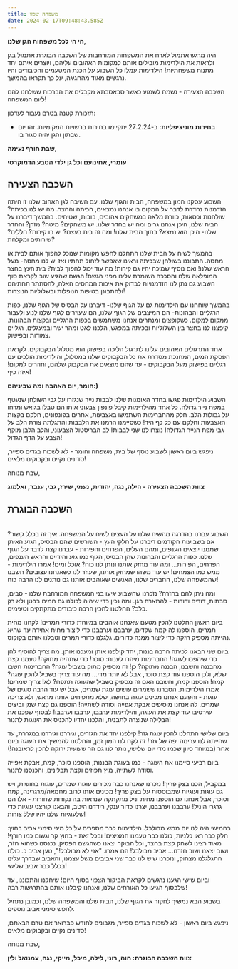 ```yaml
---
title: משפחה שכזו
date: 2024-02-17T09:48:43.585Z
---
```

**הי הי לכל משפחות הגן שלנו,**

היה מרגש אתמול לארח את המשפחות המורחבות של השכבה הבוגרת אתמול בגן ולראות את הילדימות מובילים אותם למקומות האהובים עליהם, ויוצרים איתם יחד מתנות משפחתיות! הילדימות עמלו כל השבוע על הכנת המטעמים והכיבודים והיו נרגשים מאוד מהחגיגה, על כך תקראו בהמשך.

השכבה הצעירה - נשמח לשמוע כאשר סבאסבתא מקבלים את הברכות ששלחנו להם ליום המשפחה!

תזכורת קטנה בטרם נעבור לעדכון:

* **בחירות מוניציפליות**: ב-27.2.24 יתקיימו בחירות ברשויות המקומיות. זהו יום שבתון והגן יהיה סגור בו.



**שבת חורף נעימה,**

**עומרי, אחינועם וכל גן ילדי הטבע הדמוקרטי**



## השכבה הצעירה

השבוע עסקנו המון במשפחה, הבית והגוף שלנו. עם השיבה לגן האהוב שלנו זו היתה הזדמנות נהדרת לדבר על המקום בו אנחנו נמצאים, הכיתה והחצר. מה יש לנו בכיתה? שולחנות וכסאות, כוורת מלאה במשחקים אהובים, בובות, שטיחים. בהמשך דיברנו על הבית שלנו, היכן אנחנו גרים ומה יש בחדר שלנו. יש משחקים? מיטה? מזרן? והחדר שלנו- היכן הוא נמצא? בתוך הבית שלנו! ומה זה בית בעצם? יש בו קירות? חללים? שירותים ומקלחת? 

בהמשך לשיח על הבית שלנו התחלנו לחפש מקומות שנוכל להפוך אותם לבית או מחסה. התבוננו בשולחן שבכיתה וראינו שאפשר לזחול תחתיו ואז יש לנו מחסה- מעל הראש שלנו! ואם נוסיף שמיכה יהיו גם קירות! מה עוד יכול להפוך לבית? בית העץ בחצר המופלאה שלנו והסככה השומרת עלינו מפני הגשם! הגשם שהגיע שוב לקראת סוף השבוע גם נתן לנו הזדמנויות לבדוק את איכות המחסים האלה, להסתתר תחתיהם ולהתבונן בטיפות הנופלות ובשלוליות הנוצרות! 

בהמשך שוחחנו עם הילדימות גם על הגוף שלנו- דיברנו על הבסיס של הגוף שלנו, כפות הרגליים והבהונות- הם המיצבים של הגוף שלנו, הם שעוזרים לגוף שלנו לנוע ולעבור ממקום למקום. כשקופצים ומנתרים אנחנו משתמשים בכפות הרגליים ובקצות הבהונות. קיפצנו לנו בחצר בין השלוליות ובכיתה במפגש, הלכנו לאט ומהר ישר ובמעגלים, רגליים צמודות ובפישוק.

אחד התרגולים האהובים עלינו לתרגול הליכה בפישוק הוא מסלול הבקבוקים. לקראת הפסקת המים, המחנכת מסדרת את כל הבקבוקים שלנו במסלול, והילדימות הולכים עם רגליים בפישוק מעל הבקבוקים - עד שהם מוצאים את הבקבוק שלהם, וחוזרים למקום! איזה כיף!

**חומר, יום האהבה ומה שביניהם:)**

השבוע הילדימות פגשו בחדר האומנות שלנו לבבות נייר שנגזרו על גבי השולחן שנעטף במפת נייר גדולה. כל אחד מהילדימות קיבל פונפון צבעוני אותו הם טבלו בגואש ומרחו על גבולות הלב. חלק מהחברימות השתמשו באצבעות, אחרים בפונפונים, חלקם בקצות האצבעות וחלקם עם כל כף היד! כשסיימנו הרמנו את הלבבות והתגלתה צורת הלב על גבי מפת הנייר הגדולה! נוצרו לנו שני לבבות! לב הבריסטול הצבעוני, והלב הלבן מוקף הצבע על הדף הגדול!

ניפגש ביום ראשון לשבוע נוסף של בית, משפחה וחומר - לא לשכוח בגדים ספייר, סדינים נקיים ובקבוקים מלאים!

שבת מנוחה,

**צוות השכבה הצעירה - הילה, נגה, יהודית, נעמי, שירז, גבי, ענבר, ואלמוג**



## השכבה הבוגרת

\
השבוע עברנו בהדרגה מהשיח שלנו על העצים לשיח על המשפחה. איך זה בכלל קשור? אם בשבועות הקודמים דיברנו על חלקי העץ - השורשים שהם הבסיס, הגזע האיתן שממנו יוצאים הענפים, ומהם העלים, הפרחים והפירות - עברנו קצת לדבר על הגוף שלנו. כפות הרגליים והבהונות שהן הבסיס, הגוף כמו גזע והידיים והראש הענפים, הפרחים, הפירות… ומה עוד מחזק אותנו ונותן לנו כוח? אוכל ומים! אמרו הילדימות - ממש כמו הצמחים! יש עוד משהו שמחזק אותנו, שעוזר לנו כשאנחנו עצובים? חשבנו שהמשפחה שלנו, החברים שלנו, האנשים שאוהבים אותנו גם נותנים לנו הרבה כוח!

ומה ניתן להם בחזרה? נזכרנו שהשבוע יגיעו בני המשפחה המורחבת שלנו - סבים, סבתות, דודים ודודות - להתארח בגן. ומה נכין כדי שיהיה לכולנו גם חמים בבטן ולא רק בלב? החלטנו להכין הרבה כיבודים מתקתקים וטעימים.

ביום ראשון החלטנו להכין מטעם שאנחנו אוהבים במיוחד: כדורי תמרים! לקחנו מחית תמרים, הוספנו לה קמח שקדים, ערבבנו וערבבנו כדי ליצור מחית אחידה עד שהיא נהייתה מספיק חזקה כדי ליצור ממנה כדורים. גלגלנו כדורי תמרים וטבלנו אותם בקוקוס.

ביום שני הבאנו לכיתה הרבה בננות, יחד קילפנו אותן ומעכנו אותן. מה צריך להוסיף להן כדי שיהפכו לעוגה! החברימות מיהרו לענות: סוכר! כדי שתהיה מתוקה! טעמנו קצת מהבננה וחשבנו, הבננה מתוקה? כן! זה מספיק מתוק בשביל עוגה? החברימות חשבו שלא, ולכן הוספנו עוד קצת סוכר, אבל לא יותר מדי… מה עוד צריך בשביל להכין עוגה? קמח! הוספנו קמח, וחשבנו האם זה מספיק בשביל שהעוגה תתפח? לא! צריך שמרים! אמרו הילדימות. הסברנו ששמרים עושים עוגת שמרים, אבל יש עוד הרבה סוגים של עוגות - והפעם אנחנו מכינים עוגה בחושה, שלא מתפיחים אותה מראש, ולא צריכה שמרים. לה אנחנו מוסיפים אבקת אפייה וסודה לשתייה! הוספנו גם קצת שמן וביצים שירטיבו עוד קצת את העוגה, והילדימות ערבבו, ערבבו וערבבו! לבסוף שפכנו את הבלילה שנוצרה לתבנית, והלכנו יחדיו להכניס את העוגות לתנור!

ביום שלישי התחלנו להכין עוגת גזר! קילפנו יחד את הגזרים, וגיררנו וגיררנו במגררת, עד שהייתה לנו ערימה יפה של גזר! זה לקח לנו המון זמן, והחלטנו להמשיך את העוגה ביום אחר (במיוחד כיוון שכמו מדי יום שלישי, נותר לנו גם הר שעועית ירוקה להכין לראובנה!)

ביום רביעי סיימנו את העוגה - כמו בעוגת הבננות, הוספנו סוכר, קמח, אבקת אפייה וסודה לשתייה, מיץ תפוזים וקצת תבלינים, והכנסנו לתנור.

במקביל, הכנו בצק פריך! נזכרנו שאנחנו כבר מכירים עוגות שמרים, עוגות בחושות, ויש גם עוגות ועוגיות שמבוססות על בצק פריך! מכינים אותו לרוב מחמאה/מרגרינה, קמח וסוכר, אבל אנחנו גם הוספנו מחית וניל מתקתקה שנראות בה נקודות שחורות - אלו הם גרגרי הוניל! ערבבנו וערבבנו, יצרנו כדור ענקי, רידדנו היטב, והבאנו קורצני עוגיות כדי שלעוגיות שלנו יהיו שלל צורות!

בחמישי היה לנו יום ממש מבולבל. הילדימות כבר מספרים על כל מיני סימני אביב בחוץ: חלק כבר ראו כלניות, כולנו כבר טעמנו חמציצים! ובכל זאת - בחוץ קר וגשום כמו חורף! מאוד רצינו לשחק קצת בחצר, וכל הבוקר יצאנו כשהגשם הפסיק, נכנסנו כשהוא חזר, ושוב יצאנו ושוב חזרנו… אביב מבולבל! הם אמרו. "אני לא מבולבל!", טען אביב כ. כולנו התגלגלנו מצחוק, ונזכרנו שיש לנו כבר שני אביבים משל עצמנו, והאביב שבדרך עלינו בכלל כבר אביב שלישי!

וביום שישי הגענו נרגשים לקראת הביקור הצפוי בסוף היום! שיחקנו והתכוננו, עד שלבסוף הגיעו כל האורחים שלנו, ואנחנו קיבלנו אותם בהתרגשות רבה!

בשבוע הבא נמשיך לחקור את הגוף שלנו, הבית שלנו והמשפחה שלנו, וכמובן נתחיל לחפש סימני אביב נוספים.

ניפגש ביום ראשון - לא לשכוח בגדים ספייר, מגבונים לחודש פברואר אם טרם הבאתם, סדינים נקיים ובקבוקים מלאים!

שבת מנוחה,

**צוות השכבה הבוגרת: חוה, רוני, לילה, מיכל, מייקי, נגה, עמנואל ולין**